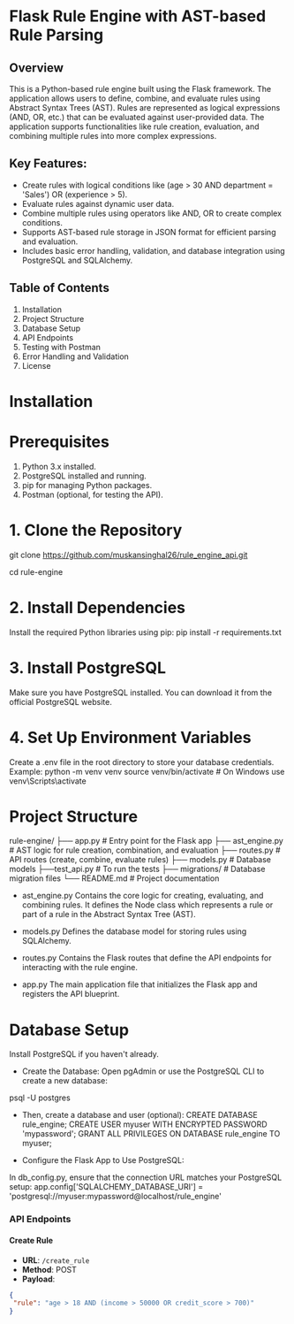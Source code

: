 # Flask Rule Engine with AST-based Rule Parsing

## Overview

This is a Python-based rule engine built using the Flask framework. The application allows users to define, combine, and evaluate rules using Abstract Syntax Trees (AST). Rules are represented as logical expressions (AND, OR, etc.) that can be evaluated against user-provided data. The application supports functionalities like rule creation, evaluation, and combining multiple rules into more complex expressions.

## Key Features:

- Create rules with logical conditions like (age > 30 AND department = 'Sales') OR (experience > 5).
- Evaluate rules against dynamic user data.
- Combine multiple rules using operators like AND, OR to create complex conditions.
- Supports AST-based rule storage in JSON format for efficient parsing and evaluation.
- Includes basic error handling, validation, and database integration using PostgreSQL and SQLAlchemy.

## Table of Contents
1. Installation
2. Project Structure
3. Database Setup
4. API Endpoints
5. Testing with Postman
6. Error Handling and Validation
7. License

# Installation
# Prerequisites
1. Python 3.x installed.
2. PostgreSQL installed and running.
3. pip for managing Python packages.
4. Postman (optional, for testing the API).

# 1. Clone the Repository

git clone https://github.com/muskansinghal26/rule_engine_api.git

cd rule-engine

# 2. Install Dependencies
Install the required Python libraries using pip:
pip install -r requirements.txt

# 3. Install PostgreSQL
Make sure you have PostgreSQL installed. You can download it from the official PostgreSQL website.

# 4. Set Up Environment Variables
Create a .env file in the root directory to store your database credentials. Example:
python -m venv venv source venv/bin/activate # On Windows use venv\Scripts\activate

# Project Structure
rule-engine/
├── app.py               # Entry point for the Flask app
├── ast_engine.py        # AST logic for rule creation, combination, and evaluation
├── routes.py            # API routes (create, combine, evaluate rules)
├── models.py            # Database models
├──test_api.py           # To run the tests
├── migrations/          # Database migration files
└── README.md            # Project documentation

- ast_engine.py
Contains the core logic for creating, evaluating, and combining rules. It defines the Node class which represents a rule or part of a rule in the Abstract Syntax Tree (AST).

- models.py
Defines the database model for storing rules using SQLAlchemy.

- routes.py
Contains the Flask routes that define the API endpoints for interacting with the rule engine.

- app.py
The main application file that initializes the Flask app and registers the API blueprint.

# Database Setup
Install PostgreSQL if you haven't already.

- Create the Database:
Open pgAdmin or use the PostgreSQL CLI to create a new database:

psql -U postgres

- Then, create a database and user (optional):
CREATE DATABASE rule_engine;
CREATE USER myuser WITH ENCRYPTED PASSWORD 'mypassword';
GRANT ALL PRIVILEGES ON DATABASE rule_engine TO myuser;

- Configure the Flask App to Use PostgreSQL:

In db_config.py, ensure that the connection URL matches your PostgreSQL setup:
app.config['SQLALCHEMY_DATABASE_URI'] = 'postgresql://myuser:mypassword@localhost/rule_engine'

### API Endpoints

#### Create Rule
- **URL**: `/create_rule`
- **Method**: POST
- **Payload**:
```json
{
 "rule": "age > 18 AND (income > 50000 OR credit_score > 700)"
}


   




